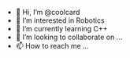 - 👋 Hi, I’m @coolcard
- 👀 I’m interested in Robotics
- 🌱 I’m currently learning C++
- 💞️ I’m looking to collaborate on ...
- 📫 How to reach me ...

<!---
coolcard/coolcard is a ✨ special ✨ repository because its `README.md` (this file) appears on your GitHub profile.
You can click the Preview link to take a look at your changes.
--->
